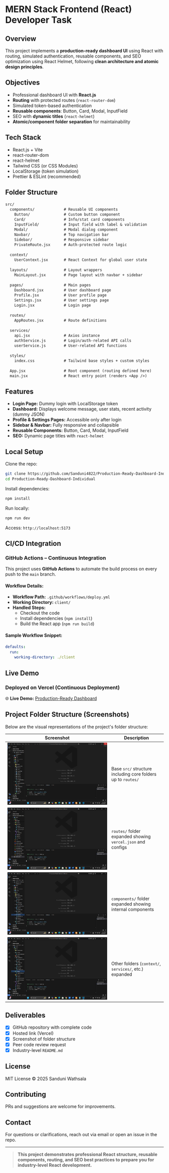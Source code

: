 
# MERN Stack Frontend (React) Developer Task

## Overview

This project implements a **production-ready dashboard UI** using React with routing, simulated authentication, reusable components, and SEO optimization using React Helmet, following **clean architecture and atomic design principles**.

## Objectives

* Professional dashboard UI with **React.js**
* **Routing** with protected routes (`react-router-dom`)
* Simulated token-based authentication
* **Reusable components**: Button, Card, Modal, InputField
* SEO with **dynamic titles** (`react-helmet`)
* **Atomic/component folder separation** for maintainability

## Tech Stack

* React.js + Vite
* react-router-dom
* react-helmet
* Tailwind CSS (or CSS Modules)
* LocalStorage (token simulation)
* Prettier & ESLint (recommended)

## Folder Structure

```
src/
  components/             # Reusable UI components
    Button/               # Custom button component
    Card/                 # Info/stat card components
    InputField/           # Input field with label & validation
    Modal/                # Modal dialog component
    Navbar/               # Top navigation bar
    Sidebar/              # Responsive sidebar
    PrivateRoute.jsx      # Auth-protected route logic

  context/
    UserContext.jsx       # React Context for global user state

  layouts/                # Layout wrappers
    MainLayout.jsx        # Page layout with navbar + sidebar

  pages/                  # Main pages
    Dashboard.jsx         # User dashboard page
    Profile.jsx           # User profile page
    Settings.jsx          # User settings page
    Login.jsx             # Login page

  routes/
    AppRoutes.jsx         # Route definitions

  services/
    api.jsx               # Axios instance
    authService.js        # Login/auth-related API calls
    userService.js        # User-related API functions

  styles/
    index.css             # Tailwind base styles + custom styles

  App.jsx                 # Root component (routing defined here)
  main.jsx                # React entry point (renders <App />)

```

## Features

* **Login Page:** Dummy login with LocalStorage token
* **Dashboard:** Displays welcome message, user stats, recent activity (dummy JSON)
* **Profile & Settings Pages:** Accessible only after login
* **Sidebar & Navbar:** Fully responsive and collapsible
* **Reusable Components:** Button, Card, Modal, InputField
* **SEO:** Dynamic page titles with `react-helmet`

## Local Setup

Clone the repo:

```bash
git clone https://github.com/Sanduni4822/Production-Ready-Dashboard-Individual.git
cd Production-Ready-Dashboard-Individual
```

Install dependencies:

```bash
npm install
```

Run locally:

```bash
npm run dev
```

Access: `http://localhost:5173`

## CI/CD Integration

### GitHub Actions – Continuous Integration

This project uses **GitHub Actions** to automate the build process on every push to the `main` branch.

#### Workflow Details:

- **Workflow Path:** `.github/workflows/deploy.yml`
- **Working Directory:** `client/`
- **Handled Steps:**
  - Checkout the code
  - Install dependencies (`npm install`)
  - Build the React app (`npm run build`)

#### Sample Workflow Snippet:
```yaml
defaults:
  run:
    working-directory: ./client
``` 
## Live Demo

### Deployed on Vercel (Continuous Deployment)

🌐 **Live Demo:** [Production-Ready Dashboard](https://production-ready-dashboard-individu.vercel.app/)

## Project Folder Structure (Screenshots)

Below are the visual representations of the project's folder structure:

| Screenshot | Description |
|------------|-------------|
| ![Folder Structure 1](docs/folder-structure1.png) | Base `src/` structure including core folders up to `routes/` |
| ![Folder Structure 2](docs/folder-structure2.png) | `routes/` folder expanded showing `vercel.json` and configs |
| ![Folder Structure 3](docs/folder-structure3.png) | `components/` folder expanded showing internal components |
| ![Folder Structure 4](docs/folder-structure4.png) | Other folders (`context/`, `services/`, etc.) expanded |

## Deliverables

* [x] GitHub repository with complete code
* [x] Hosted link (Vercel)
* [x] Screenshot of folder structure
* [x] Peer code review request
* [x] Industry-level `README.md`

## License

MIT License © 2025 Sanduni Wathsala

## Contributing

PRs and suggestions are welcome for improvements.

## Contact

For questions or clarifications, reach out via email or open an issue in the repo.

---

> **This project demonstrates professional React structure, reusable components, routing, and SEO best practices to prepare you for industry-level React development.**
